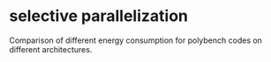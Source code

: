 selective parallelization
==================

Comparison of different energy consumption for polybench codes on different architectures.